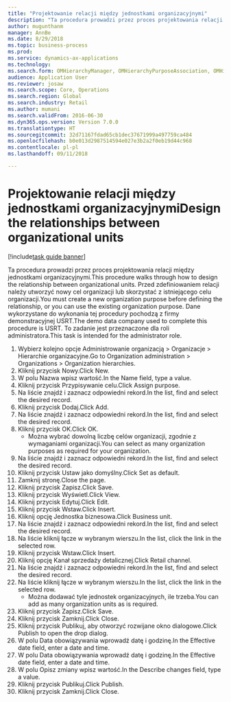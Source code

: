 ```yaml
--- 
title: "Projektowanie relacji między jednostkami organizacyjnymi"
description: "Ta procedura prowadzi przez proces projektowania relacji między jednostkami organizacyjnymi."
author: mugunthanm
manager: AnnBe
ms.date: 8/29/2018
ms.topic: business-process
ms.prod: 
ms.service: dynamics-ax-applications
ms.technology: 
ms.search.form: OMHierarchyManager, OMHierarchyPurposeAssociation, OMHierarchySelection, HierarchyDesigner, OMNodeSelection,  HierarchyPublishAndCloseForm
audience: Application User
ms.reviewer: josaw
ms.search.scope: Core, Operations
ms.search.region: Global
ms.search.industry: Retail
ms.author: mumani
ms.search.validFrom: 2016-06-30
ms.dyn365.ops.version: Version 7.0.0
ms.translationtype: HT
ms.sourcegitcommit: 32d71167fdad65cb1dec37671999a497759ca484
ms.openlocfilehash: b0e013d2987514594e027e3b2a2f0eb19d44c968
ms.contentlocale: pl-pl
ms.lasthandoff: 09/11/2018

---
```

# <a name="design-the-relationships-between-organizational-units"></a><span data-ttu-id="4919b-103">Projektowanie relacji między jednostkami organizacyjnymi</span><span class="sxs-lookup"><span data-stu-id="4919b-103">Design the relationships between organizational units</span></span>

[!include[task guide banner](../includes/task-guide-banner.md)]

<span data-ttu-id="4919b-104">Ta procedura prowadzi przez proces projektowania relacji między jednostkami organizacyjnymi.</span><span class="sxs-lookup"><span data-stu-id="4919b-104">This procedure walks through how to design the relationship between organizational units.</span></span> <span data-ttu-id="4919b-105">Przed zdefiniowaniem relacji należy utworzyć nowy cel organizacji lub skorzystać z istniejącego celu organizacji.</span><span class="sxs-lookup"><span data-stu-id="4919b-105">You must create a new organization purpose before defining the relationship, or you can use the existing organization purpose.</span></span> <span data-ttu-id="4919b-106">Dane wykorzystane do wykonania tej procedury pochodzą z firmy demonstracyjnej USRT.</span><span class="sxs-lookup"><span data-stu-id="4919b-106">The demo data company used to complete this procedure is USRT.</span></span> <span data-ttu-id="4919b-107">To zadanie jest przeznaczone dla roli administratora.</span><span class="sxs-lookup"><span data-stu-id="4919b-107">This task is intended for the administrator role.</span></span>

1. <span data-ttu-id="4919b-108">Wybierz kolejno opcje Administrowanie organizacją > Organizacje > Hierarchie organizacyjne.</span><span class="sxs-lookup"><span data-stu-id="4919b-108">Go to Organization administration > Organizations > Organization hierarchies.</span></span>
2. <span data-ttu-id="4919b-109">Kliknij przycisk Nowy.</span><span class="sxs-lookup"><span data-stu-id="4919b-109">Click New.</span></span>
3. <span data-ttu-id="4919b-110">W polu Nazwa wpisz wartość.</span><span class="sxs-lookup"><span data-stu-id="4919b-110">In the Name field, type a value.</span></span>
4. <span data-ttu-id="4919b-111">Kliknij przycisk Przypisywanie celu.</span><span class="sxs-lookup"><span data-stu-id="4919b-111">Click Assign purpose.</span></span>
5. <span data-ttu-id="4919b-112">Na liście znajdź i zaznacz odpowiedni rekord.</span><span class="sxs-lookup"><span data-stu-id="4919b-112">In the list, find and select the desired record.</span></span>
6. <span data-ttu-id="4919b-113">Kliknij przycisk Dodaj.</span><span class="sxs-lookup"><span data-stu-id="4919b-113">Click Add.</span></span>
7. <span data-ttu-id="4919b-114">Na liście znajdź i zaznacz odpowiedni rekord.</span><span class="sxs-lookup"><span data-stu-id="4919b-114">In the list, find and select the desired record.</span></span>
8. <span data-ttu-id="4919b-115">Kliknij przycisk OK.</span><span class="sxs-lookup"><span data-stu-id="4919b-115">Click OK.</span></span>
    * <span data-ttu-id="4919b-116">Można wybrać dowolną liczbę celów organizacji, zgodnie z wymaganiami organizacji.</span><span class="sxs-lookup"><span data-stu-id="4919b-116">You can select as many organization purposes as required for your organization.</span></span>  
9. <span data-ttu-id="4919b-117">Na liście znajdź i zaznacz odpowiedni rekord.</span><span class="sxs-lookup"><span data-stu-id="4919b-117">In the list, find and select the desired record.</span></span>
10. <span data-ttu-id="4919b-118">Kliknij przycisk Ustaw jako domyślny.</span><span class="sxs-lookup"><span data-stu-id="4919b-118">Click Set as default.</span></span>
11. <span data-ttu-id="4919b-119">Zamknij stronę.</span><span class="sxs-lookup"><span data-stu-id="4919b-119">Close the page.</span></span>
12. <span data-ttu-id="4919b-120">Kliknij przycisk Zapisz.</span><span class="sxs-lookup"><span data-stu-id="4919b-120">Click Save.</span></span>
13. <span data-ttu-id="4919b-121">Kliknij przycisk Wyświetl.</span><span class="sxs-lookup"><span data-stu-id="4919b-121">Click View.</span></span>
14. <span data-ttu-id="4919b-122">Kliknij przycisk Edytuj.</span><span class="sxs-lookup"><span data-stu-id="4919b-122">Click Edit.</span></span>
15. <span data-ttu-id="4919b-123">Kliknij przycisk Wstaw.</span><span class="sxs-lookup"><span data-stu-id="4919b-123">Click Insert.</span></span>
16. <span data-ttu-id="4919b-124">Kliknij opcję Jednostka biznesowa.</span><span class="sxs-lookup"><span data-stu-id="4919b-124">Click Business unit.</span></span>
17. <span data-ttu-id="4919b-125">Na liście znajdź i zaznacz odpowiedni rekord.</span><span class="sxs-lookup"><span data-stu-id="4919b-125">In the list, find and select the desired record.</span></span>
18. <span data-ttu-id="4919b-126">Na liście kliknij łącze w wybranym wierszu.</span><span class="sxs-lookup"><span data-stu-id="4919b-126">In the list, click the link in the selected row.</span></span>
19. <span data-ttu-id="4919b-127">Kliknij przycisk Wstaw.</span><span class="sxs-lookup"><span data-stu-id="4919b-127">Click Insert.</span></span>
20. <span data-ttu-id="4919b-128">Kliknij opcję Kanał sprzedaży detalicznej.</span><span class="sxs-lookup"><span data-stu-id="4919b-128">Click Retail channel.</span></span>
21. <span data-ttu-id="4919b-129">Na liście znajdź i zaznacz odpowiedni rekord.</span><span class="sxs-lookup"><span data-stu-id="4919b-129">In the list, find and select the desired record.</span></span>
22. <span data-ttu-id="4919b-130">Na liście kliknij łącze w wybranym wierszu.</span><span class="sxs-lookup"><span data-stu-id="4919b-130">In the list, click the link in the selected row.</span></span>
    * <span data-ttu-id="4919b-131">Można dodawać tyle jednostek organizacyjnych, ile trzeba.</span><span class="sxs-lookup"><span data-stu-id="4919b-131">You can add as many organization units as is required.</span></span>  
23. <span data-ttu-id="4919b-132">Kliknij przycisk Zapisz.</span><span class="sxs-lookup"><span data-stu-id="4919b-132">Click Save.</span></span>
24. <span data-ttu-id="4919b-133">Kliknij przycisk Zamknij.</span><span class="sxs-lookup"><span data-stu-id="4919b-133">Click Close.</span></span>
25. <span data-ttu-id="4919b-134">Kliknij przycisk Publikuj, aby otworzyć rozwijane okno dialogowe.</span><span class="sxs-lookup"><span data-stu-id="4919b-134">Click Publish to open the drop dialog.</span></span>
26. <span data-ttu-id="4919b-135">W polu Data obowiązywania wprowadź datę i godzinę.</span><span class="sxs-lookup"><span data-stu-id="4919b-135">In the Effective date field, enter a date and time.</span></span>
27. <span data-ttu-id="4919b-136">W polu Data obowiązywania wprowadź datę i godzinę.</span><span class="sxs-lookup"><span data-stu-id="4919b-136">In the Effective date field, enter a date and time.</span></span>
28. <span data-ttu-id="4919b-137">W polu Opisz zmiany wpisz wartość.</span><span class="sxs-lookup"><span data-stu-id="4919b-137">In the Describe changes field, type a value.</span></span>
29. <span data-ttu-id="4919b-138">Kliknij przycisk Publikuj.</span><span class="sxs-lookup"><span data-stu-id="4919b-138">Click Publish.</span></span>
30. <span data-ttu-id="4919b-139">Kliknij przycisk Zamknij.</span><span class="sxs-lookup"><span data-stu-id="4919b-139">Click Close.</span></span>


